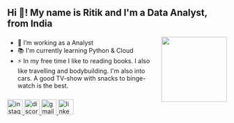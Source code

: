 <h2 align="left">Hi 👋! My name is Ritik and I'm a Data Analyst, from India</h2>

<img align="right" height="150" src="https://media.giphy.com/media/v1.Y2lkPTc5MGI3NjExYnA3a2M5dzl2NGFkb2hucTI4anA0M2lvcWFma2FhYTFsNTN1NXNkNSZlcD12MV9pbnRlcm5hbF9naWZfYnlfaWQmY3Q9Zw/cq6mWh9z1KvMA4qRvB/giphy-downsized-large.gif"  />

###

- 🔭 I’m working as a Analyst
- 📚 I'm currently learning Python & Cloud 
- ⚡ In my free time I like to reading books. I also like travelling and bodybuilding. I'm also into cars. A good TV-show with snacks to binge-watch is the best.

###

<div align="left">
  <a href="https://www.instagram.com/ritikk_901/" target="_blank">
    <img src="https://img.shields.io/static/v1?message=Instagram&logo=instagram&label=&color=E4405F&logoColor=white&labelColor=&style=for-the-badge" height="35" alt="instagram logo"  />
  </a>
  <a href="https://www.discord.com/users/459913944434475008" target="_blank">
    <img src="https://img.shields.io/static/v1?message=Discord&logo=discord&label=&color=7289DA&logoColor=white&labelColor=&style=for-the-badge" height="35" alt="discord logo"  />
  </a>
  <a href="mailto:ritiksingh1818@gmail.com" target="_blank">
    <img src="https://img.shields.io/static/v1?message=Gmail&logo=gmail&label=&color=D14836&logoColor=white&labelColor=&style=for-the-badge" height="35" alt="gmail logo"  />
  </a>
  <a href="https://www.linkedin.com/in/ritikkumar019/" target="_blank">
    <img src="https://img.shields.io/static/v1?message=LinkedIn&logo=linkedin&label=&color=0077B5&logoColor=white&labelColor=&style=for-the-badge" height="35" alt="linkedin logo"  />
  </a>
</div>

###

